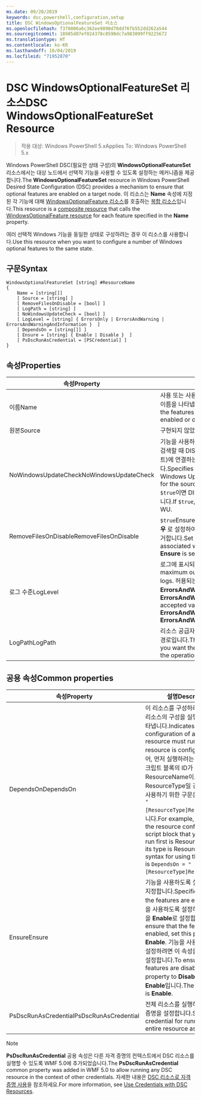```yaml
---
ms.date: 09/20/2019
keywords: dsc,powershell,configuration,setup
title: DSC WindowsOptionalFeatureSet 리소스
ms.openlocfilehash: f378006a6c362ee9890d70dd76fb552dd262a544
ms.sourcegitcommit: 18985d07ef024378c8590dc7a983099ff9225672
ms.translationtype: HT
ms.contentlocale: ko-KR
ms.lasthandoff: 10/04/2019
ms.locfileid: "71952870"
---
```

# <a name="dsc-windowsoptionalfeatureset-resource"></a><span data-ttu-id="31106-103">DSC WindowsOptionalFeatureSet 리소스</span><span class="sxs-lookup"><span data-stu-id="31106-103">DSC WindowsOptionalFeatureSet Resource</span></span>

> <span data-ttu-id="31106-104">적용 대상: Windows PowerShell 5.x</span><span class="sxs-lookup"><span data-stu-id="31106-104">Applies To: Windows PowerShell 5.x</span></span>

<span data-ttu-id="31106-105">Windows PowerShell DSC(필요한 상태 구성)의 **WindowsOptionalFeatureSet** 리소스에서는 대상 노드에서 선택적 기능을 사용할 수 있도록 설정하는 메커니즘을 제공합니다.</span><span class="sxs-lookup"><span data-stu-id="31106-105">The **WindowsOptionalFeatureSet** resource in Windows PowerShell Desired State Configuration (DSC) provides a mechanism to ensure that optional features are enabled on a target node.</span></span> <span data-ttu-id="31106-106">이 리소스는 **Name** 속성에 지정된 각 기능에 대해 [WindowsOptionalFeature 리소스](windowsOptionalFeatureResource.md)를 호출하는 [복합 리소스](../../../resources/authoringResourceComposite.md)입니다.</span><span class="sxs-lookup"><span data-stu-id="31106-106">This resource is a [composite resource](../../../resources/authoringResourceComposite.md) that calls the [WindowsOptionalFeature resource](windowsOptionalFeatureResource.md) for each feature specified in the **Name** property.</span></span>

<span data-ttu-id="31106-107">여러 선택적 Windows 기능을 동일한 상태로 구성하려는 경우 이 리소스를 사용합니다.</span><span class="sxs-lookup"><span data-stu-id="31106-107">Use this resource when you want to configure a number of Windows optional features to the same state.</span></span>

## <a name="syntax"></a><span data-ttu-id="31106-108">구문</span><span class="sxs-lookup"><span data-stu-id="31106-108">Syntax</span></span>

```Syntax
WindowsOptionalFeatureSet [string] #ResourceName
{
    Name = [string[]]
    [ Source = [string] ]
    [ RemoveFilesOnDisable = [bool] ]
    [ LogPath = [string] ]
    [ NoWindowsUpdateCheck = [bool] ]
    [ LogLevel = [string] { ErrorsOnly | ErrorsAndWarning | ErrorsAndWarningAndInformation }  ]
    [ DependsOn = [string[]] ]
    [ Ensure = [string] { Enable | Disable }  ]
    [ PsDscRunAsCredential = [PSCredential] ]
}
```

## <a name="properties"></a><span data-ttu-id="31106-109">속성</span><span class="sxs-lookup"><span data-stu-id="31106-109">Properties</span></span>

|<span data-ttu-id="31106-110">속성</span><span class="sxs-lookup"><span data-stu-id="31106-110">Property</span></span> |<span data-ttu-id="31106-111">설명</span><span class="sxs-lookup"><span data-stu-id="31106-111">Description</span></span> |
|---|---|
|<span data-ttu-id="31106-112">이름</span><span class="sxs-lookup"><span data-stu-id="31106-112">Name</span></span> |<span data-ttu-id="31106-113">사용 또는 사용하지 않도록 설정하려는 기능의 이름을 나타냅니다.</span><span class="sxs-lookup"><span data-stu-id="31106-113">Indicates the name of the features that you want to ensure are enabled or disabled.</span></span> |
|<span data-ttu-id="31106-114">원본</span><span class="sxs-lookup"><span data-stu-id="31106-114">Source</span></span> |<span data-ttu-id="31106-115">구현되지 않았습니다.</span><span class="sxs-lookup"><span data-stu-id="31106-115">Not implemented.</span></span> |
|<span data-ttu-id="31106-116">NoWindowsUpdateCheck</span><span class="sxs-lookup"><span data-stu-id="31106-116">NoWindowsUpdateCheck</span></span> |<span data-ttu-id="31106-117">기능을 사용하도록 설정하기 위해 원본 파일을 검색할 때 DISM에서 WU(Windows 업데이트)에 연결하는지 여부를 지정합니다.</span><span class="sxs-lookup"><span data-stu-id="31106-117">Specifies whether DISM contacts Windows Update (WU) when searching for the source files to enable features.</span></span> <span data-ttu-id="31106-118">`$true`이면 DISM에서 WU에 연결하지 않습니다.</span><span class="sxs-lookup"><span data-stu-id="31106-118">If `$true`, DISM does not contact WU.</span></span> |
|<span data-ttu-id="31106-119">RemoveFilesOnDisable</span><span class="sxs-lookup"><span data-stu-id="31106-119">RemoveFilesOnDisable</span></span> |<span data-ttu-id="31106-120">`$true`Ensure**가** Absent**로 설정되어 있을 경우** 로 설정하여 기능과 관련된 모든 파일을 제거합니다.</span><span class="sxs-lookup"><span data-stu-id="31106-120">Set to `$true` to remove all files associated with the features when **Ensure** is set to **Absent**.</span></span> |
|<span data-ttu-id="31106-121">로그 수준</span><span class="sxs-lookup"><span data-stu-id="31106-121">LogLevel</span></span> |<span data-ttu-id="31106-122">로그에 표시되는 최대 출력 수준입니다.</span><span class="sxs-lookup"><span data-stu-id="31106-122">The maximum output level shown in the logs.</span></span> <span data-ttu-id="31106-123">허용되는 값은 **ErrorsOnly**, **ErrorsAndWarning** 및 **ErrorsAndWarningAndInformation**.</span><span class="sxs-lookup"><span data-stu-id="31106-123">The accepted values are: **ErrorsOnly**, **ErrorsAndWarning**, and **ErrorsAndWarningAndInformation**.</span></span> |
|<span data-ttu-id="31106-124">LogPath</span><span class="sxs-lookup"><span data-stu-id="31106-124">LogPath</span></span> |<span data-ttu-id="31106-125">리소스 공급자가 작업을 기록할 로그 파일의 경로입니다.</span><span class="sxs-lookup"><span data-stu-id="31106-125">The path to a log file where you want the resource provider to log the operation.</span></span> |

## <a name="common-properties"></a><span data-ttu-id="31106-126">공용 속성</span><span class="sxs-lookup"><span data-stu-id="31106-126">Common properties</span></span>

|<span data-ttu-id="31106-127">속성</span><span class="sxs-lookup"><span data-stu-id="31106-127">Property</span></span> |<span data-ttu-id="31106-128">설명</span><span class="sxs-lookup"><span data-stu-id="31106-128">Description</span></span> |
|---|---|
|<span data-ttu-id="31106-129">DependsOn</span><span class="sxs-lookup"><span data-stu-id="31106-129">DependsOn</span></span> |<span data-ttu-id="31106-130">이 리소스를 구성하려면 먼저 다른 리소스의 구성을 실행해야 함을 나타냅니다.</span><span class="sxs-lookup"><span data-stu-id="31106-130">Indicates that the configuration of another resource must run before this resource is configured.</span></span> <span data-ttu-id="31106-131">예를 들어, 먼저 실행하려는 리소스 구성 스크립트 블록의 ID가 ResourceName이고 해당 형식이 ResourceType일 경우, 이 속성을 사용하기 위한 구문은 `DependsOn = "[ResourceType]ResourceName"`입니다.</span><span class="sxs-lookup"><span data-stu-id="31106-131">For example, if the ID of the resource configuration script block that you want to run first is ResourceName and its type is ResourceType, the syntax for using this property is `DependsOn = "[ResourceType]ResourceName"`.</span></span> |
|<span data-ttu-id="31106-132">Ensure</span><span class="sxs-lookup"><span data-stu-id="31106-132">Ensure</span></span> |<span data-ttu-id="31106-133">기능을 사용하도록 설정할지 여부를 지정합니다.</span><span class="sxs-lookup"><span data-stu-id="31106-133">Specifies whether the features are enabled.</span></span> <span data-ttu-id="31106-134">기능을 사용하도록 설정하려면 이 속성을 **Enable**로 설정합니다.</span><span class="sxs-lookup"><span data-stu-id="31106-134">To ensure that the features are enabled, set this property to **Enable**.</span></span> <span data-ttu-id="31106-135">기능을 사용하지 않도록 설정하려면 이 속성을 **Disable**로 설정합니다.</span><span class="sxs-lookup"><span data-stu-id="31106-135">To ensure that the features are disabled, set the property to **Disable**.</span></span> <span data-ttu-id="31106-136">기본값은 **Enable**입니다.</span><span class="sxs-lookup"><span data-stu-id="31106-136">The default value is **Enable**.</span></span> |
|<span data-ttu-id="31106-137">PsDscRunAsCredential</span><span class="sxs-lookup"><span data-stu-id="31106-137">PsDscRunAsCredential</span></span> |<span data-ttu-id="31106-138">전체 리소스를 실행하기 위한 자격 증명을 설정합니다.</span><span class="sxs-lookup"><span data-stu-id="31106-138">Sets the credential for running the entire resource as.</span></span> |

> [!NOTE]
> <span data-ttu-id="31106-139">**PsDscRunAsCredential** 공용 속성은 다른 자격 증명의 컨텍스트에서 DSC 리소스를 실행할 수 있도록 WMF 5.0에 추가되었습니다.</span><span class="sxs-lookup"><span data-stu-id="31106-139">The **PsDscRunAsCredential** common property was added in WMF 5.0 to allow running any DSC resource in the context of other credentials.</span></span> <span data-ttu-id="31106-140">자세한 내용은 [ DSC 리소스로 자격 증명 사용](../../../configurations/runasuser.md)을 참조하세요.</span><span class="sxs-lookup"><span data-stu-id="31106-140">For more information, see [Use Credentials with DSC Resources](../../../configurations/runasuser.md).</span></span>